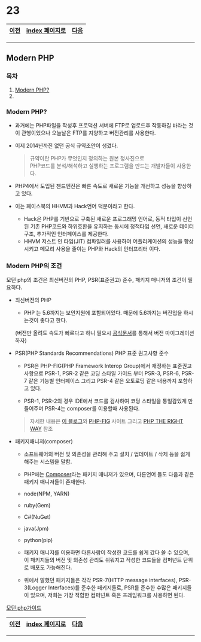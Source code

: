 # 23


[이전](./22.md)|[index 페이지로](./00index.md) |[다음](./24.md)
---|---|---
<hr>


## Modern PHP

### 목차

1. [Modern PHP?](#modern-php-1)
2. 
   
   

### Modern PHP?



- 과거에는 PHP파일을 작성후 프로덕션 서버에 FTP로 업로드후 작동하길 바라는 것이 관행이었으나 오늘날은 FTP를 지양하고 버전관리를 사용한다.

- 이제 2014년까진 없던 공식 규약초안이 생겼다.

  > 규약이란 PHP가 무엇인지 정의하는 원본 청사진으로 <br>PHP코드를 분석/해석하고 실행하는 프로그램을 만드는 개발자들이 사용한다.

- PHP4에서 도입된 젠드엔진은 빠른 속도로 새로운 기능을 개선하고 성능을 향상하고 있다.

- 이는 페이스북의 HHVM과 Hack언어 덕분이라고 한다.

  - Hack은 PHP를 기반으로 구축된 새로운 프로그래밍 언어로, 동적 타입이 선언된 기존 PHP코드와 하위호환을 유지하는 동시에 정적타입 선언, 새로운 데이터 구조, 추가적인 인터페이스를 제공한다.
  - HHVM 저스트 인 타임(JIT) 컴파일러를 사용하여 어플리케이션의 성능을 향상시키고 메모리 사용을 줄이는 PHP와 Hack의 인터프리터 이다.



### Modern PHP의 조건



모던 php의 조건은 최신버전의 PHP, PSR(표준권고) 준수, 패키지 매니저의 조건이 필요하다.



- 최신버전의 PHP

  -  PHP 는 5.6까지는 보안지원에 포함되어있다. 때문에 5.6까지는 버전업을 하시는것이 좋다고 한다.

    (버전만 올려도 속도가 빠르다고 하니 필요시 [공식문서](http://php.net/manual/en/appendices.php)를 통해서 버전 마이그레이션하자)



- PSR(PHP Standards Recommendations) PHP 표준 권고사항 준수

  - PSR은 PHP-FIG(PHP Framework Interop Group)에서 재정하는 표준권고 사항으로 PSR-1, PSR-2 같은 코딩 스타일 가이드 부터 PSR-3, PSR-6, PSR-7 같은 기능별 인터페이스 그리고 PSR-4 같은 오토로딩 같은 내용까지 포함하고 있다. 

  - PSR-1, PSR-2의 경우 IDE에서 코드를 검사하여 코딩 스타일을 통일감있게 만들어주며 PSR-4는 composer를 이용할때 사용된다.

  

  > 자세한 내용은  [이 블로그](http://web-front-end.tistory.com/37)와 [PHP-FIG](http://www.php-fig.org/) 사이트 그리고  [PHP THE RIGHT WAY](http://modernpug.github.io/php-the-right-way/#code_style_guide) 참조

- 패키지매니저(composer)

  - 소프트웨어의 버전 및 의존성을 관리해 주고 설치 / 업데이트 / 삭제 등을 쉽게 해주는 시스템을 말함.

  -  PHP에는 [Composer](https://getcomposer.org/)라는 패키지 매니저가 있으며, 다른언어 들도 다음과 같은 패키지 매니저들이 존재한다.

    - node(NPM, YARN)

    - ruby(Gem)

    - C#(NuGet)

    - java(Jpm)

    - python(pip)	

  - 패키지 매니저를 이용하면 다른사람이 작성한 코드를 쉽게 갔다 쓸 수 있으며, 이 패키지들의 버전 및 의존성 관리도 쉬워지고 작성한 코드들을 컴퍼넌트 단위로 배포도 가능해진다.

  - 위에서 말했던 패키지들은 각각 PSR-7(HTTP message interfaces), PSR-3(Logger Interfaces)를 준수한 패키지들로, PSR를 준수한 수많은 패키지들이 있으며, 저희는 가장 적합한 컴퍼넌트 혹은 프레임워크를 사용하면 된다.



[모던 php가이드](http://modernpug.github.io/php-the-right-way/#code_style_guide)





[이전](./22.md)|[index 페이지로](./00index.md) |[다음](./24.md)
---|---|---
<hr>


